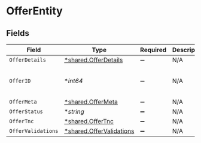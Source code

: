 # OfferEntity


## Fields

| Field                                                               | Type                                                                | Required                                                            | Description                                                         | Example                                                             |
| ------------------------------------------------------------------- | ------------------------------------------------------------------- | ------------------------------------------------------------------- | ------------------------------------------------------------------- | ------------------------------------------------------------------- |
| `OfferDetails`                                                      | [*shared.OfferDetails](../../models/shared/offerdetails.md)         | :heavy_minus_sign:                                                  | N/A                                                                 |                                                                     |
| `OfferID`                                                           | **int64*                                                            | :heavy_minus_sign:                                                  | N/A                                                                 | d2b430fb-1afe-455a-af31-66d00377b29a                                |
| `OfferMeta`                                                         | [*shared.OfferMeta](../../models/shared/offermeta.md)               | :heavy_minus_sign:                                                  | N/A                                                                 |                                                                     |
| `OfferStatus`                                                       | **string*                                                           | :heavy_minus_sign:                                                  | N/A                                                                 | active                                                              |
| `OfferTnc`                                                          | [*shared.OfferTnc](../../models/shared/offertnc.md)                 | :heavy_minus_sign:                                                  | N/A                                                                 |                                                                     |
| `OfferValidations`                                                  | [*shared.OfferValidations](../../models/shared/offervalidations.md) | :heavy_minus_sign:                                                  | N/A                                                                 |                                                                     |